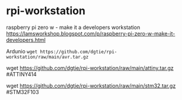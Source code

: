 # rpi-workstation
raspberry pi zero w - make it a developers workstation<br>
https://lamsworkshop.blogspot.com/p/raspberry-pi-zero-w-make-it-developers.html

Ardunio
```wget https://github.com/dgtie/rpi-workstation/raw/main/avr.tar.gz```

wget https://github.com/dgtie/rpi-workstation/raw/main/attiny.tar.gz   #ATTINY414

wget https://github.com/dgtie/rpi-workstation/raw/main/stm32.tar.gz   #STM32F103
